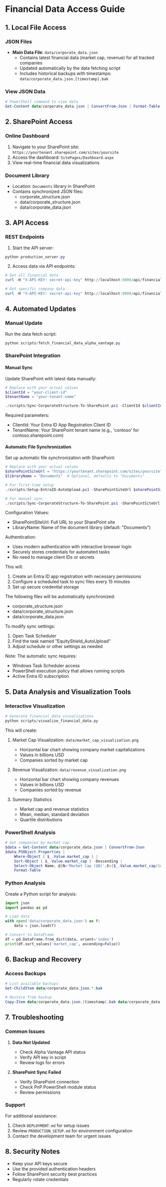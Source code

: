 # Financial Data Access Guide

## 1. Local File Access

### JSON Files
- **Main Data File**: `data/corporate_data.json`
  - Contains latest financial data (market cap, revenue) for all tracked companies
  - Updated automatically by the data fetching script
  - Includes historical backups with timestamps: `data/corporate_data.json.[timestamp].bak`

### View JSON Data
```powershell
# PowerShell command to view data
Get-Content data/corporate_data.json | ConvertFrom-Json | Format-Table
```

## 2. SharePoint Access

### Online Dashboard
1. Navigate to your SharePoint site: `https://yourtenant.sharepoint.com/sites/yoursite`
2. Access the dashboard: `SitePages/Dashboard.aspx`
3. View real-time financial data visualizations

### Document Library
- Location: `Documents` library in SharePoint
- Contains synchronized JSON files:
  - corporate_structure.json
  - data/corporate_structure.json
  - data/corporate_data.json

## 3. API Access

### REST Endpoints
1. Start the API server:
```powershell
python production_server.py
```

2. Access data via API endpoints:
```powershell
# Get all financial data
curl -H "X-API-KEY: secret-api-key" http://localhost:8000/api/financial-data

# Get specific company data
curl -H "X-API-KEY: secret-api-key" http://localhost:8000/api/financial-data/MSFT
```

## 4. Automated Updates

### Manual Update
Run the data fetch script:
```powershell
python scripts/fetch_financial_data_alpha_vantage.py
```

### SharePoint Integration

#### Manual Sync
Update SharePoint with latest data manually:
```powershell
# Replace with your actual values
$clientId = "your-client-id"
$tenantName = "your-tenant-name"

./scripts/Sync-CorporateStructure-To-SharePoint.ps1 -ClientId $clientId -TenantName $tenantName
```

Required parameters:
- ClientId: Your Entra ID App Registration Client ID
- TenantName: Your SharePoint tenant name (e.g., 'contoso' for contoso.sharepoint.com)

#### Automatic File Synchronization
Set up automatic file synchronization with SharePoint:
```powershell
# Replace with your actual values
$sharePointSiteUrl = "https://yourtenant.sharepoint.com/sites/yoursite"
$libraryName = "Documents"  # Optional, defaults to "Documents"

# For first-time setup
./scripts/Setup-EntraID-AutoUpload.ps1 -SharePointSiteUrl $sharePointSiteUrl -LibraryName $libraryName

# For manual sync
./scripts/Sync-CorporateStructure-To-SharePoint.ps1 -SharePointSiteUrl $sharePointSiteUrl
```

Configuration Values:
- SharePointSiteUrl: Full URL to your SharePoint site
- LibraryName: Name of the document library (default: "Documents")

Authentication:
- Uses modern authentication with interactive browser login
- Securely stores credentials for automated tasks
- No need to manage client IDs or secrets

This will:
1. Create an Entra ID app registration with necessary permissions
2. Configure a scheduled task to sync files every 15 minutes
3. Set up secure credential storage

The following files will be automatically synchronized:
- corporate_structure.json
- data/corporate_structure.json
- data/corporate_data.json

To modify sync settings:
1. Open Task Scheduler
2. Find the task named "EquityShield_AutoUpload"
3. Adjust schedule or other settings as needed

Note: The automatic sync requires:
- Windows Task Scheduler access
- PowerShell execution policy that allows running scripts
- Active Entra ID subscription

## 5. Data Analysis and Visualization Tools

### Interactive Visualization
```powershell
# Generate financial data visualizations
python scripts/visualize_financial_data.py
```
This will create:
1. Market Cap Visualization: `data/market_cap_visualization.png`
   - Horizontal bar chart showing company market capitalizations
   - Values in billions USD
   - Companies sorted by market cap

2. Revenue Visualization: `data/revenue_visualization.png`
   - Horizontal bar chart showing company revenues
   - Values in billions USD
   - Companies sorted by revenue

3. Summary Statistics
   - Market cap and revenue statistics
   - Mean, median, standard deviation
   - Quartile distributions

### PowerShell Analysis
```powershell
# Get companies by market cap
$data = Get-Content data/corporate_data.json | ConvertFrom-Json
$data.PSObject.Properties | 
    Where-Object { $_.Value.market_cap } | 
    Sort-Object { $_.Value.market_cap } -Descending | 
    Select-Object Name, @{N='Market Cap ($B)';E={$_.Value.market_cap/1e9}} | 
    Format-Table
```

### Python Analysis
Create a Python script for analysis:
```python
import json
import pandas as pd

# Load data
with open('data/corporate_data.json') as f:
    data = json.load(f)

# Convert to DataFrame
df = pd.DataFrame.from_dict(data, orient='index')
print(df.sort_values('market_cap', ascending=False))
```

## 6. Backup and Recovery

### Access Backups
```powershell
# List available backups
Get-ChildItem data/corporate_data.json.*.bak

# Restore from backup
Copy-Item data/corporate_data.json.[timestamp].bak data/corporate_data.json
```

## 7. Troubleshooting

### Common Issues
1. **Data Not Updated**
   - Check Alpha Vantage API status
   - Verify API key in script
   - Review logs for errors

2. **SharePoint Sync Failed**
   - Verify SharePoint connection
   - Check PnP.PowerShell module status
   - Review permissions

### Support
For additional assistance:
1. Check `DEPLOYMENT.md` for setup issues
2. Review `PRODUCTION_SETUP.md` for environment configuration
3. Contact the development team for urgent issues

## 8. Security Notes

- Keep your API keys secure
- Use the provided authentication headers
- Follow SharePoint security best practices
- Regularly rotate credentials
